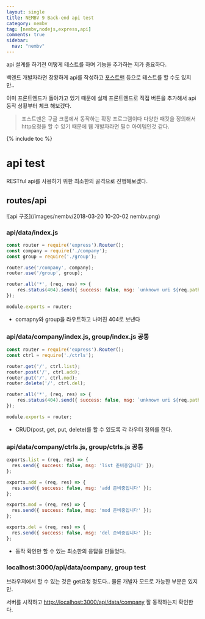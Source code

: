 ```yaml
---
layout: single
title: NEMBV 9 Back-end api test
category: nembv
tag: [nembv,nodejs,express,api]
comments: true
sidebar:
  nav: "nembv"
---
```


api 설계를 하기전 어떻게 테스트를 하며 기능을 추가하는 지가 중요하다.

백엔드 개발자라면 장황하게 api를 작성하고 [포스트맨](https://chrome.google.com/webstore/detail/postman/fhbjgbiflinjbdggehcddcbncdddomop) 등으로 테스트를 할 수도 있지만..

이미 프론트엔드가 돌아가고 있기 때문에 실제 프론트엔드로 직접 버튼을 추가해서 api 동작 상황부터 체크 해보겠다. 

> 포스트맨은 구글 크롬에서 동작하는 확장 프로그램이다 다양한 패킷을 정의해서 http요청을 할 수 있기 때문에 웹 개발자라면 필수 아이템인것 같다.

{% include toc %}

# api test
RESTful api를 사용하기 위한 최소한의 골격으로 진행해보겠다.

## routes/api
![api 구조](/images/nembv/2018-03-20 10-20-02 nembv.png)

### api/data/index.js
```javascript
const router = require('express').Router();
const company = require('./company');
const group = require('./group');

router.use('/company', company);
router.use('/group', group);

router.all('*', (req, res) => {
    res.status(404).send({ success: false, msg: `unknown uri ${req.path}` });
});

module.exports = router;
```

- comapny와 group을 라우트하고 나머진 404로 보낸다

### api/data/company/index.js, group/index.js 공통
```javascript
const router = require('express').Router();
const ctrl = require('./ctrls');

router.get('/', ctrl.list);
router.post('/', ctrl.add);
router.put('/', ctrl.mod);
router.delete('/', ctrl.del);

router.all('*', (req, res) => {
    res.status(404).send({ success: false, msg: `unknown uri ${req.path}` });
});

module.exports = router;
```

- CRUD(post, get, put, delete)를 할 수 있도록 각 라우터 정의를 한다.

### api/data/company/ctrls.js, group/ctrls.js 공통
```javascript
exports.list = (req, res) => {
  res.send({ success: false, msg: 'list 준비중입니다' });
};

exports.add = (req, res) => {
  res.send({ success: false, msg: 'add 준비중입니다' });
};

exports.mod = (req, res) => {
  res.send({ success: false, msg: 'mod 준비중입니다' });
};

exports.del = (req, res) => {
  res.send({ success: false, msg: 'del 준비중입니다' });
};
```

- 동작 확인만 할 수 있는 최소한의 응답을 만들었다.

### localhost:3000/api/data/company, group test

브라우저에서 할 수 있는 것은 get요청 정도다.. 물론 개발자 모드로 가능한 부분은 있지만.

서버를 시작하고 [http://localhost:3000/api/data/company](http://localhost:3000/api/data/company) 잘 동작하는지 확인한다.
 